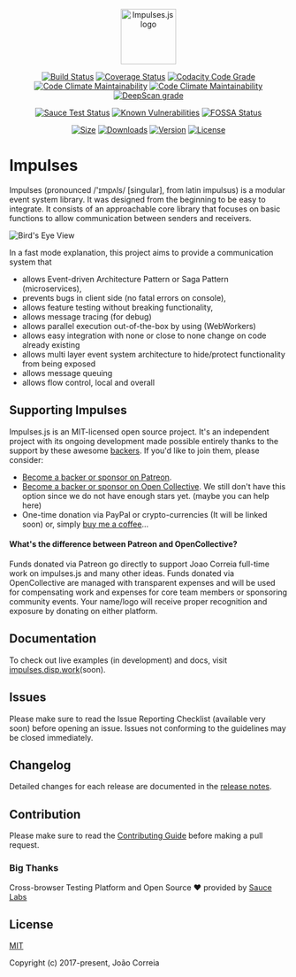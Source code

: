<p align="center"><a href="https://impulses.disp.work" target="_blank"><img width="100" src="https://avatars3.githubusercontent.com/u/36459504?s=100&u=0164560545792c2abd56ef7a061aec945d05624a&v=4" alt="Impulses.js logo"></a></p>

<p align="center">
  <a href="https://circleci.com/gh/impulsesjs/impulses/tree/dev"><img src="https://img.shields.io/circleci/project/impulsesjs/impulses/dev.svg" alt="Build Status"></a>
  <a href="https://codecov.io/gh/impulsesjs/impulses?branch=dev"><img src="https://codecov.io/gh/impulsesjs/impulses/branch/dev/graph/badge.svg" alt="Coverage Status"></a>
  <a href="https://www.codacy.com/manual/joaocac/impulses?utm_source=github.com&amp;utm_medium=referral&amp;utm_content=impulsesjs/impulses&amp;utm_campaign=Badge_Grade"><img src="https://api.codacy.com/project/badge/Grade/cf61e57e8f7e4eca898bb3c6efdb5d3f" alt="Codacity Code Grade"></a>
  <a href="https://codeclimate.com/github/impulsesjs/impulses"><img src="https://badgen.net/codeclimate/maintainability/impulsesjs/impulses?icon=codeclimate" alt="Code Climate Maintainability"></a>
  <a href="https://codeclimate.com/github/impulsesjs/impulses"><img src="https://badgen.net/codeclimate/tech-debt/impulsesjs/impulses?icon=codeclimate&label=tech.%20debt" alt="Code Climate Maintainability"></a>
  <a href="https://deepscan.io/dashboard#view=project&tid=5463&pid=7282&bid=70632"><img src="https://deepscan.io/api/teams/5463/projects/7282/branches/70632/badge/grade.svg" alt="DeepScan grade"></a>
</p>
<p align="center">
  <a href="https://app.saucelabs.com/u/jcorreia"><img src="https://saucelabs.com/buildstatus/jcorreia" alt="Sauce Test Status"/></a>
  <a href="https://snyk.io//test/github/impulsesjs/impulses?targetFile=package.json"><img src="https://snyk.io//test/github/impulsesjs/impulses/badge.svg?targetFile=package.json" alt="Known Vulnerabilities" data-canonical-src="https://snyk.io//test/github/impulsesjs/impulses?targetFile=package.json" style="max-width:100%;"></a>
  <a href="https://app.fossa.io/projects/git%2Bgithub.com%2Fimpulsesjs%2Fimpulses?ref=badge_shield" alt="FOSSA Status"><img src="https://app.fossa.io/api/projects/git%2Bgithub.com%2Fimpulsesjs%2Fimpulses.svg?type=shield" alt="FOSSA Status"/></a>
</p>
<p align="center">
  <a href="https://bundlephobia.com/result?p=impulses"><img src="https://img.shields.io/bundlephobia/min/impulses?label=size" alt="Size"></a>
  <a href="https://www.npmjs.com/package/impulses"><img src="https://badgen.net/npm/dm/impulses" alt="Downloads"></a>
  <a href="https://www.npmjs.com/package/impulses"><img src="https://badgen.net/npm/v/impulses" alt="Version"></a>
  <a href="https://www.npmjs.com/package/impulses"><img src="https://badgen.net/npm/license/impulses" alt="License"></a>
</p>

# Impulses
Impulses (pronounced /'ɪmpʌls/ [singular], from latin impulsus) is a modular event system library. It was designed from the beginning to be easy to integrate. It consists of an approachable core library that focuses on basic functions to allow communication between senders and receivers.

![Bird's Eye View](https://github.com/impulsesjs/impulses/raw/dev/doc/images/birds_eye_view.jpg)

In a fast mode explanation, this project aims to provide a communication system that
* allows Event-driven Architecture Pattern or Saga Pattern (microservices), 
* prevents bugs in client side (no fatal errors on console),
* allows feature testing without breaking functionality,
* allows message tracing (for debug)
* allows parallel execution out-of-the-box by using (WebWorkers)
* allows easy integration with none or close to none change on code already existing
* allows multi layer event system architecture to hide/protect functionality from being exposed
* allows message queuing
* allows flow control, local and overall 

## Supporting Impulses
Impulses.js is an MIT-licensed open source project. It's an independent project with its ongoing development made possible entirely thanks to the support by these awesome [backers](https://github.com/impulsesjs/impulses/blob/dev/BACKERS.md). If you'd like to join them, please consider:

- [Become a backer or sponsor on Patreon](https://www.patreon.com/joaocorreia).
- [Become a backer or sponsor on Open Collective](https://opencollective.com/impulses). We still don't have this option since we do not have enough stars yet. (maybe you can help here)
- One-time donation via PayPal or crypto-currencies (It will be linked soon) or, simply [buy me a coffee](https://www.buymeacoffee.com/correia)... 

#### What's the difference between Patreon and OpenCollective?
Funds donated via Patreon go directly to support Joao Correia full-time work on impulses.js and many other ideas. Funds donated via OpenCollective are managed with transparent expenses and will be used for compensating work and expenses for core team members or sponsoring community events. Your name/logo will receive proper recognition and exposure by donating on either platform.

## Documentation
To check out live examples (in development) and docs, visit [impulses.disp.work](https://impulses.disp.work)(soon).

## Issues
Please make sure to read the Issue Reporting Checklist (available very soon) before opening an issue. Issues not conforming to the guidelines may be closed immediately.

## Changelog
Detailed changes for each release are documented in the [release notes](https://github.com/impulsesjs/impulses/releases).

## Contribution
Please make sure to read the [Contributing Guide](https://github.com/impulsesjs/impulses/blob/dev/.github/CONTRIBUTING.md) before making a pull request.

### Big Thanks

Cross-browser Testing Platform and Open Source ❤️ provided by [Sauce Labs](https://saucelabs.com)

## License

[MIT](http://opensource.org/licenses/MIT)

Copyright (c) 2017-present, João Correia
